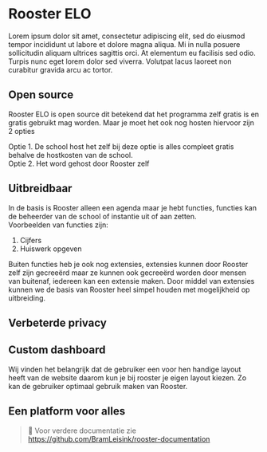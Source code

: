 # Rooster ELO
Lorem ipsum dolor sit amet, consectetur adipiscing elit, sed do eiusmod tempor incididunt ut labore et dolore magna aliqua. Mi in nulla posuere sollicitudin aliquam ultrices sagittis orci. At elementum eu facilisis sed odio. Turpis nunc eget lorem dolor sed viverra. Volutpat lacus laoreet non curabitur gravida arcu ac tortor.
## Open source
Rooster ELO is open source dit betekend dat het programma zelf gratis is en gratis gebruikt mag worden. Maar je moet het ook nog hosten hiervoor zijn 2 opties<br>

Optie 1. De school host het zelf bij deze optie is alles compleet gratis behalve de hostkosten van de school.<br>
Optie 2. Het word gehost door Rooster zelf



## Uitbreidbaar
In de basis is Rooster alleen een agenda maar je hebt functies, functies kan de beheerder van de school of instantie uit of aan zetten.<br>
Voorbeelden van functies zijn:
1. Cijfers
2. Huiswerk opgeven<br>

Buiten functies heb je ook nog extensies, extensies kunnen door Rooster zelf zijn gecreeërd maar ze kunnen ook gecreeërd worden door mensen van buitenaf, iedereen kan een extensie maken. Door middel van extensies kunnen we de basis van Rooster heel simpel houden met mogelijkheid op uitbreiding.
## Verbeterde privacy


## Custom dashboard
Wij vinden het belangrijk dat de gebruiker een voor hen handige layout heeft van de website daarom kun je bij rooster je eigen layout kiezen. Zo kan de gebruiker optimaal gebruik maken van Rooster.

## Een platform voor alles




> 📝 Voor verdere documentatie zie https://github.com/BramLeisink/rooster-documentation


